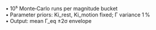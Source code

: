 • 10⁵ Monte‑Carlo runs per magnitude bucket  
• Parameter priors: Ki_rest, Ki_motion fixed; Γ variance 1 %  
• Output: mean Γ_eq ±2σ envelope